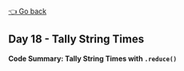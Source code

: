[👈 Go back](../readme.md)

## Day 18 - Tally String Times

**Code Summary: Tally String Times with ```.reduce()```**
